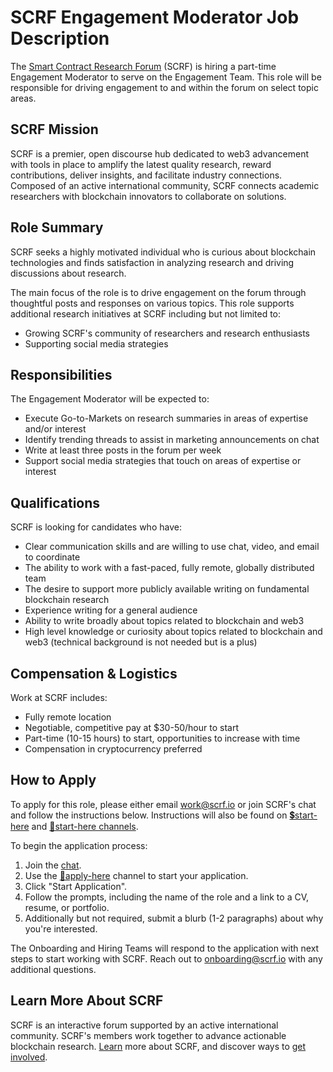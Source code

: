 # SCRF Engagement Moderator Job Description

The [Smart Contract Research Forum](https://www.smartcontractresearch.org/) (SCRF) is hiring a part-time Engagement Moderator to serve on the Engagement Team. This role will be responsible for driving engagement to and within the forum on select topic areas.

## SCRF Mission

SCRF is a premier, open discourse hub dedicated to web3 advancement with tools in place to amplify the latest quality research, reward contributions, deliver insights, and facilitate industry connections. Composed of an active international community, SCRF connects academic researchers with blockchain innovators to collaborate on solutions.

## Role Summary

SCRF seeks a highly motivated individual who is curious about blockchain technologies and finds satisfaction in analyzing research and driving discussions about research.

The main focus of the role is to drive engagement on the forum through thoughtful posts and responses on various topics. This role supports additional research initiatives at SCRF including but not limited to:

* Growing SCRF's community of researchers and research enthusiasts
* Supporting social media strategies

## Responsibilities

The Engagement Moderator will be expected to:

* Execute Go-to-Markets on research summaries in areas of expertise and/or interest
* Identify trending threads to assist in marketing announcements on chat
* Write at least three posts in the forum per week
* Support social media strategies that touch on areas of expertise or interest

## Qualifications

SCRF is looking for candidates who have:

* Clear communication skills and are willing to use chat, video, and email to coordinate
* The ability to work with a fast-paced, fully remote, globally distributed team
* The desire to support more publicly available writing on fundamental blockchain research
* Experience writing for a general audience
* Ability to write broadly about topics related to blockchain and web3
* High level knowledge or curiosity about topics related to blockchain and web3 (technical background is not needed but is a plus)

## Compensation & Logistics

Work at SCRF includes:

* Fully remote location
* Negotiable, competitive pay at $30-50/hour to start
* Part-time (10-15 hours) to start, opportunities to increase with time
* Compensation in cryptocurrency preferred

## How to Apply

To apply for this role, please either email [work@scrf.io](mailto:work@scrf.io) or join SCRF's chat and follow the instructions below. Instructions will also be found on [💲start-here](https://discord.com/channels/784234332617048065/962841663246585896) and [🚅start-here channels](https://discord.com/channels/784234332617048065/968215614550323210).

To begin the application process:

1. Join the [chat](https://discord.gg/vNmbPmYEwj).
2. Use the [🎫apply-here](https://discord.com/channels/784234332617048065/968212285178916914) channel to start your application.
3. Click "Start Application".
4. Follow the prompts, including the name of the role and a link to a CV, resume, or portfolio.
5. Additionally but not required, submit a blurb (1-2 paragraphs) about why you're interested.

The Onboarding and Hiring Teams will respond to the application with next steps to start working with SCRF. Reach out to [onboarding@scrf.io](mailto:onboarding@scrf.io) with any additional questions.

## Learn More About SCRF

SCRF is an interactive forum supported by an active international community. SCRF's members work together to advance actionable blockchain research. [Learn](https://github.com/smartcontractresearchforum/docs) more about SCRF, and discover ways to [get involved](https://github.com/smartcontractresearchforum/docs/blob/main/en/content_connecting_with_scrf.md).
